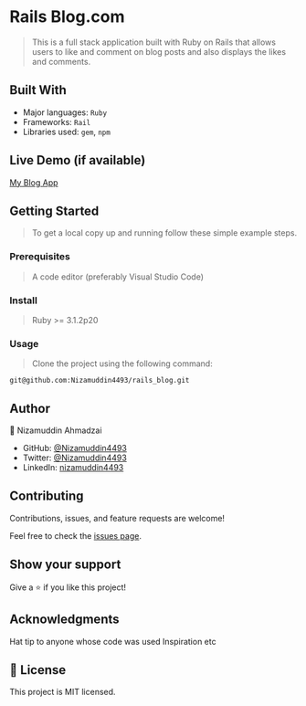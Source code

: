 # Rails Blog.com
> This is a full stack application built with Ruby on Rails that allows users to like and comment on blog posts and also displays the likes and comments.

## Built With
- Major languages: `Ruby`
- Frameworks: `Rail`
- Libraries used: `gem`, `npm`

## Live Demo (if available)
[My Blog App](https://github.com/Nizamuddin4493/my_blog_dot_com)

## Getting Started
> To get a local copy up and running follow these simple example steps.

### Prerequisites
> A code editor (preferably Visual Studio Code)

### Install
> Ruby >= 3.1.2p20

### Usage
> Clone the project using the following command:

`git@github.com:Nizamuddin4493/rails_blog.git`

## Author
👤 Nizamuddin Ahmadzai

- GitHub: [@Nizamuddin4493](https://github.com/Nizamuddin4493)
- Twitter: [@Nizamuddin4493](https://twitter.com/Nizamuddin4493)
- LinkedIn: [nizamuddin4493](https://linkedin.com/in/nzm44)


## Contributing
Contributions, issues, and feature requests are welcome!

Feel free to check the [issues page](https://github.com/Nizamuddin4493/my_blog_dot_com/issues).

## Show your support
Give a ⭐️ if you like this project!

## Acknowledgments
Hat tip to anyone whose code was used
Inspiration
etc
## 📝 License
This project is MIT licensed.
